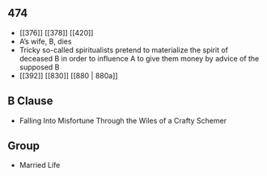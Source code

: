 ## 474
- [[376]] [[378]] [[420]] 
- A’s wife, B, dies
- Tricky so-called spiritualists pretend to materialize the spirit of deceased B in order to influence A to give them money by advice of the supposed B
- [[392]] [[830]] [[880 | 880a]] 

## B Clause
- Falling Into Misfortune Through the Wiles of a Crafty Schemer

## Group
- Married Life

